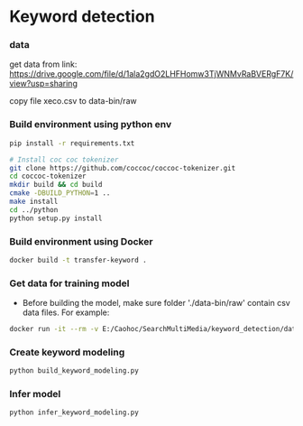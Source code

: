 # Keyword detection
### data 
get data from link: https://drive.google.com/file/d/1ala2gdO2LHFHomw3TjWNMvRaBVERgF7K/view?usp=sharing

copy file xeco.csv to data-bin/raw
### Build environment using python env

```bash
pip install -r requirements.txt

# Install coc coc tokenizer 
git clone https://github.com/coccoc/coccoc-tokenizer.git
cd coccoc-tokenizer
mkdir build && cd build
cmake -DBUILD_PYTHON=1 ..
make install
cd ../python
python setup.py install
```

### Build environment using Docker
```bash
docker build -t transfer-keyword .
```

### Get data for training model

- Before building the model, make sure folder './data-bin/raw' contain csv data files. For example:

```bash
docker run -it --rm -v E:/Caohoc/SearchMultiMedia/keyword_detection/data-bin/raw:/usr/src/app/data-bin/raw -d transfer-keyword
```

### Create keyword modeling

```bash
python build_keyword_modeling.py
```

### Infer model

```bash
python infer_keyword_modeling.py
```

